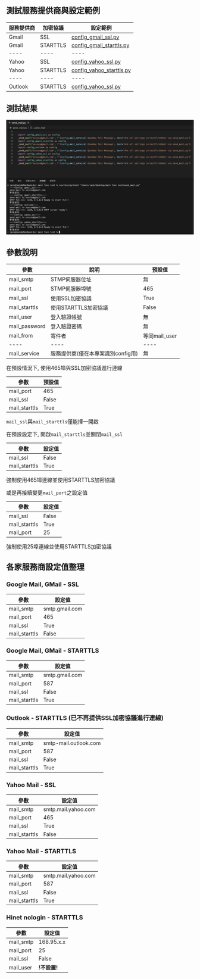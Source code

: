 ## 測試服務提供商與設定範例
|  服務提供商  |  加密協議  |  設定範例  |
|  ----  |  ----  |  ----  |
|  Gmail  |  SSL  |  [config_gmail_ssl.py](config_gmail_ssl.py)  |
|  Gmail  |  STARTTLS  |  [config_gmail_starttls.py](config_gmail_starttls.py)  |
|  ----  |  ----  |  ----  |
|  Yahoo  |  SSL  |  [config_yahoo_ssl.py](config_yahoo_ssl.py)  |
|  Yahoo  |  STARTTLS  |  [config_yahoo_starttls.py](config_yahoo_starttls.py)  |
|  ----  |  ----  |  ----  |
|  Outlook  |  STARTTLS  |  [config_yahoo_ssl.py](config_yahoo_ssl.py)  |

## 測試結果
![](Screenshot-2024-02-11-23.14.58.png)

## 參數說明

|  參數  |  說明  |  預設值  |
|  ----  |  ----  |  ----  |
|  mail_smtp  |  STMP伺服器位址  |  無  |
|  mail_port  |  STMP伺服器埠號  |  465  |
|  mail_ssl  |  使用SSL加密協議  |  True  |
|  mail_starttls  |  使用STARTTLS加密協議  |  False  |
|  mail_user  |  登入驗證帳號  |  無  |
|  mail_password  |  登入驗證密碼  |  無  |
|  mail_from  |  寄件者  |  等同mail_user  |
|  ----  |  ----  |  ----  |
|  mail_service  |  服務提供商(僅在本專案識別config用)  |  無  |


在預設情況下, 使用465埠與SSL加密協議進行連線

|  參數  |  預設值  |
|  ----  |  ----  |
|  mail_port  |  465  |
|  mail_ssl  |  False  |
|  mail_starttls  |  True  |

`mail_ssl`與`mail_starttls`僅能擇一開啟

在預設設定下, 開啟`mail_starttls`並關閉`mail_ssl`

|  參數  |  設定值  |
|  ----  |  ----  |
|  mail_ssl  |  False  |
|  mail_starttls  |  True  |

強制使用465埠連線並使用STARTTLS加密協議

或是再接續變更`mail_port`之設定值

|  參數  |  設定值  |
|  ----  |  ----  |
|  mail_ssl  |  False  |
|  mail_starttls  |  True  |
|  mail_port  |  25  |

強制使用25埠連線並使用STARTTLS加密協議

## 各家服務商設定值整理

### Google Mail, GMail - SSL

|  參數  |  設定值  |
|  ----  |  ----  |
|  mail_smtp  |  smtp.gmail.com  |
|  mail_port  |  465  |
|  mail_ssl  |  True  |
|  mail_starttls  |  False  |

### Google Mail, GMail - STARTTLS

|  參數  |  設定值  |
|  ----  |  ----  |
|  mail_smtp  |  smtp.gmail.com  |
|  mail_port  |  587 |
|  mail_ssl  |  False  |
|  mail_starttls  |  True  |

### Outlook - STARTTLS (已不再提供SSL加密協議進行連線)

|  參數  |  設定值  |
|  ----  |  ----  |
|  mail_smtp  |  smtp-mail.outlook.com  |
|  mail_port  |  587  |
|  mail_ssl  |  False  |
|  mail_starttls  |  True  |

### Yahoo Mail - SSL

|  參數  |  設定值  |
|  ----  |  ----  |
|  mail_smtp  |  smtp.mail.yahoo.com  |
|  mail_port  |  465  |
|  mail_ssl  |  True  |
|  mail_starttls  |  False  |

### Yahoo Mail - STARTTLS

|  參數  |  設定值  |
|  ----  |  ----  |
|  mail_smtp  |  smtp.mail.yahoo.com  |
|  mail_port  |  587  |
|  mail_ssl  |  False  |
|  mail_starttls  |  True  |

### Hinet nologin - STARTTLS

|  參數  |  設定值  |
|  ----  |  ----  |
|  mail_smtp  |  168.95.x.x  |
|  mail_port  |  25  |
|  mail_ssl  |  False  |
|  mail_user  |  **!不設置!**  |